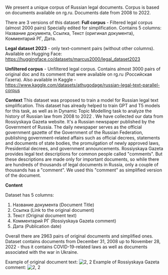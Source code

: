 We present a unique corpus of Russian legal documents. Corpus is based on documents available on rg.ru. Documents date from 2008 to 2022.

There are 3 versions of this dataset:
**Full corpus** - Filtered legal corpus (almost 2000 pairs)
Specially edited for simplification. Contains 5 columns: Название документа, 
                                                         Ссылка, 
                                                         Текст (оригинал документа), 
                                                         Комментарий РГ,
                                                         Дата.
                                                                                                  
                                                                                                                                                                          
**Legal dataset 2023** - only text-comment pairs (without other columns). Available on Hugging Face: https://huggingface.co/datasets/marcus2000/legal_dataset2023    

**Unfiltered corpus** - Unfiltered legal corpus. Contains almost 3000 pairs of original doc and its comment that were available on rg.ru (Российская Газета). Also available in Kaggle - https://www.kaggle.com/datasets/athugodage/russian-legal-text-parallel-corpus


**Context**
This dataset was proposed to train a model for Russian legal text simplification. This dataset has already helped to train GPT and T5 models for this task, as well as in Dynamic Topic Modelling task to analyze the history of Russian law from 2008 to 2022 .
We have collected our data from Rossiyskaya Gazeta website. It's a Russian newspaper published by the Government of Russia. The daily newspaper serves as the official government gazette of the Government of the Russian Federation, publishing government-related affairs such as official decrees, statements and documents of state bodies, the promulgation of newly approved laws, Presidential decrees, and government announcements.
Rossiyskaya Gazeta provides legal text descriptions for common people called "comments". But these descriptions are made only for important documents, so while there are hundreds of thousands of legal documents in Russia, only a couple of thousands has a "comment". We used this "comment" as simplified version of the document.


**Content**

Dataset has 5 columns: 
1. Название документа (Document Title)
2. Ссылка (Link to the original document)
3. Текст (Original document text)
4. Комментарий РГ (Rossiyskaya Gazeta comment)
5. Дата (Publication date) 

Overall there are 2963 pairs of original documents and simplified ones. Dataset contains documents from December 31, 2008 up to November 28, 2022 - thus it contains COVID-19-related laws as well as documents associated with the war in Ukraine. 

Example of original document text:
![2, 2](https://www.googleapis.com/download/storage/v1/b/kaggle-user-content/o/inbox%2F11047041%2Fb6eb66b83f6e880a6af3c0770b910028%2Foriginal.png?generation=1676085591921691&alt=media)
Example of Rossiyskaya Gazeta comment:
![2, 2](https://www.googleapis.com/download/storage/v1/b/kaggle-user-content/o/inbox%2F11047041%2Fac7b6df0b8f8903ed55a26b185c57d64%2Fsimplified.png?generation=1676085712692880&alt=media)
